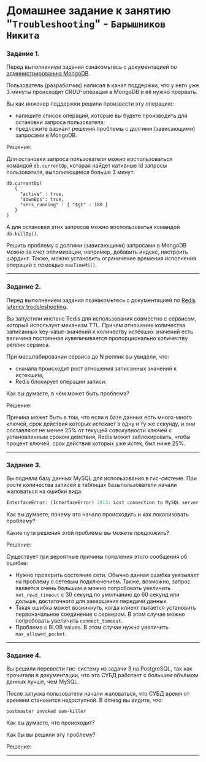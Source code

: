 # Домашнее задание к занятию "`Troubleshooting`" - `Барышников Никита`


### Задание 1. 

Перед выполнением задания ознакомьтесь с документацией по [администрированию MongoDB](https://docs.mongodb.com/manual/administration/).

Пользователь (разработчик) написал в канал поддержки, что у него уже 3 минуты происходит CRUD-операция в MongoDB и её нужно прервать.

Вы как инженер поддержки решили произвести эту операцию:

- напишите список операций, которые вы будете производить для остановки запроса пользователя;
- предложите вариант решения проблемы с долгими (зависающими) запросами в MongoDB.  

Решение:

Для остановки запроса пользователя можно воспользоваться командой `db.currentOp`, которая найдет кативные id запросы пользователя, выполняющиеся больше 3 минут:
```
db.currentOp(
   {
     "active" : true,
     "$ownOps": true,
     "secs_running" : { "$gt" : 180 }
   }
)
```
А для остановки этих запросов можно воспользоватья командой `db.killOp()`.

Решить проблему с долгими (зависающими) запросами в MongoDB можно за счет оптимизации, например, добавить индекс, настроить шардинг. Также, можно установить ограничение времения исполнения операций с помощью `maxTimeMS()`.

---

### Задание 2.

Перед выполнением задания познакомьтесь с документацией по [Redis latency troobleshooting](https://redis.io/topics/latency).

Вы запустили инстанс Redis для использования совместно с сервисом, который использует механизм TTL. Причём отношение количества записанных key-value-значений к количеству истёкших значений есть величина постоянная иувеличивается пропорционально количеству реплик сервиса.

При масштабировании сервиса до N реплик вы увидели, что:

- сначала происходит рост отношения записанных значений к истекшим,
- Redis блокирует операции записи.

Как вы думаете, в чём может быть проблема?

Решение:

Причина может быть в том, что если в базе данных есть много-много ключей, срок действия которых истекает в одну и ту же секунду, и они составляют не менее 25% от текущей совокупности ключей с установленным сроком действия, Redis может заблокировать, чтобы процент ключей, срок действия которых уже истек, был ниже 25%.

---

### Задание 3.

Вы подняли базу данных MySQL для использования в гис-системе. При росте количества записей в таблицах базыпользователи начали жаловаться на ошибки вида:
```python
InterfaceError: (InterfaceError) 2013: Lost connection to MySQL server during query u'SELECT..... '
```
Как вы думаете, почему это начало происходить и как локализовать проблему?

Какие пути решения этой проблемы вы можете предложить?

Решение:

Существует три вероятные причины появления этого сообщения об ошибке:

- Нужно проверить состояние сети. Обычно данная ошибка указывает на проблему с сетевым подключением. Также, возможно, запрос является очень большим и можно попробовать увеличить `net_read_timeout` с 30 секунд по умолчанию до 60 секунд или дольше, достаточного для завершения передачи данных.
- Такая ошибка может возникнуть, когда клиент пытается установить первоначальное соединение с сервером. В этом случае можно попробовать увеличить `connect_timeout`.
- Проблема с BLOB values. В этом случае нужно увеличить `max_allowed_packet`.

---

### Задание 4.

Вы решили перевести гис-систему из задачи 3 на PostgreSQL, так как прочитали в документации, что эта СУБД работает с большим объёмом данных лучше, чем MySQL.

После запуска пользователи начали жаловаться, что СУБД время от времени становится недоступной. В dmesg вы видите, что:

`postmaster invoked oom-killer`

Как вы думаете, что происходит?

Как бы вы решили эту проблему?

Решение:



---